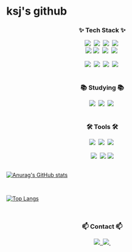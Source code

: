 
<!--
**ksj686/ksj686** is a ✨ _special_ ✨ repository because its `README.md` (this file) appears on your GitHub profile.

Here are some ideas to get you started:

- 🔭 I’m currently working on ...
- 🌱 I’m currently learning ...
- 👯 I’m looking to collaborate on ...
- 🤔 I’m looking for help with ...
- 💬 Ask me about ...
- 📫 How to reach me: ...
- 😄 Pronouns: ...
- ⚡ Fun fact: ...
-->

# ksj's github
<!--타이틀 부분-->
<div align="center"></div>


<!--내용 부분-->
<h3 align="center">✨ Tech Stack ✨</h3>

<div align="center">
  <img src="https://img.shields.io/badge/javascript-F7DF1E.svg?style=for-the-badge&logo=javascript&logoColor=white" />&nbsp
  <img src="https://img.shields.io/badge/jquery-0769AD.svg?style=for-the-badge&logo=jquery&logoColor=white" />&nbsp
  <img src="https://img.shields.io/badge/html5-E34F26.svg?style=for-the-badge&logo=html5&logoColor=white" />&nbsp
  <img src="https://img.shields.io/badge/CSS-1572B6?&style=for-the-badge&logo=css3&logoColor=white" />&nbsp
</div>

<div align="center">
  <img src="https://img.shields.io/badge/Flask-000000?style=for-the-badge&logo=Flask&logoColor=white"/>
  <img src="https://img.shields.io/badge/SpringBoot-6DB33F?style=for-the-badge&logo=springboot&logoColor=white" />&nbsp
  <img src="https://img.shields.io/badge/Gradle-02303A?style=for-the-badge&logo=Gradle&logoColor=white" />&nbsp
  <img src="https://img.shields.io/badge/Oracle-F80000?style=for-the-badge&logo=Oracle&logoColor=white" />&nbsp
</div>

<br>

<div align="center">
  <img src="https://img.shields.io/badge/python-3670A0?style=for-the-badge&logo=python&logoColor=ffdd54" />&nbsp
  <img src="https://img.shields.io/badge/pandas-150458.svg?style=for-the-badge&logo=pandas&logoColor=white" />&nbsp
  <img src="https://img.shields.io/badge/numpy-4d77cf.svg?style=for-the-badge&logo=numpy&logoColor=white" />&nbsp
  <img src="https://img.shields.io/badge/Matplotlib-11557c.svg?style=for-the-badge&logo=Matplotlib&logoColor=white" />&nbsp
</div>

<br>

<h3 align="center">📚 Studying 📚</h3>
<div align="center">
  <img src="https://img.shields.io/badge/typescript-007ACC.svg?style=for-the-badge&logo=typescript&logoColor=white" />&nbsp
  <img src="https://img.shields.io/badge/react-20232a.svg?style=for-the-badge&logo=react&logoColor=61DAFB" />&nbsp
  <img src="https://img.shields.io/badge/React%20Query-FF4154?style=for-the-badge&logo=react%20query&logoColor=white" />&nbsp
</div>

<br>

<h3 align="center">🛠 Tools 🛠</h3>
<div align="center">
  <img src="https://img.shields.io/badge/git-F05033.svg?style=for-the-badge&logo=git&logoColor=white" />&nbsp
  <img src="https://img.shields.io/badge/github-181717.svg?style=for-the-badge&logo=github&logoColor=white" />&nbsp
  <img src="https://img.shields.io/badge/Notion-F3F3F3.svg?style=for-the-badge&logo=notion&logoColor=black" />&nbsp
</div>

<br>

<div align="center">
  <img src="https://img.shields.io/badge/VSCode-2C2C32.svg?style=for-the-badge&logo=visual-studio-code&logoColor=22ABF3" />&nbsp
  <img src="https://img.shields.io/badge/jupyter-2C2C32.svg?style=for-the-badge&logo=jupyter&logoColor=F37726" />
  <img src="https://img.shields.io/badge/Cursor-2C2C32.svg?style=for-the-badge&logo=Cursor&logoColor=22ABF3" />
</div>

<br>


[![Anurag's GitHub stats](https://github-readme-stats.vercel.app/api?username=ksj686)](https://github.com/anuraghazra/github-readme-stats)

<br>

[![Top Langs](https://github-readme-stats.vercel.app/api/top-langs/?username=ksj686)](https://github.com/anuraghazra/github-readme-stats)


<br>

<h3 align="center">📫 Contact 📫</h3>
<div align="center">
  <a href="">
    <img src="https://img.shields.io/badge/Velog-1EBC8F?style=for-the-badge&logo=velog&logoColor=white" />&nbsp
  </a>
  <a href="mailto:kimsejoon686@gmail.com">
    <img
      src="https://img.shields.io/badge/KSJ@GMAIL.COM-D14836?style=for-the-badge&logo=gmail&logoColor=white"/>&nbsp
  </a>
</div>

